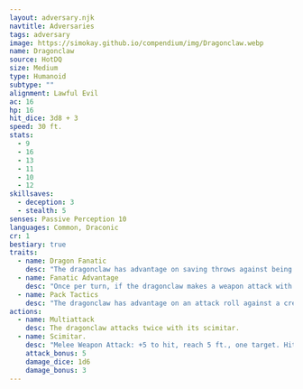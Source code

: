 ```yaml
---
layout: adversary.njk
navtitle: Adversaries
tags: adversary
image: https://simokay.github.io/compendium/img/Dragonclaw.webp
name: Dragonclaw
source: HotDQ
size: Medium
type: Humanoid
subtype: ""
alignment: Lawful Evil
ac: 16
hp: 16
hit_dice: 3d8 + 3
speed: 30 ft.
stats:
  - 9
  - 16
  - 13
  - 11
  - 10
  - 12
skillsaves:
  - deception: 3
  - stealth: 5
senses: Passive Perception 10
languages: Common, Draconic
cr: 1
bestiary: true
traits:
  - name: Dragon Fanatic
    desc: "The dragonclaw has advantage on saving throws against being charmed or frightened. While the dragonclaw can see a dragon or higher-ranking Cult of the Dragon cultist friendly to it, the dragonclaw ignores the effects of being charmed or frightened."
  - name: Fanatic Advantage
    desc: "Once per turn, if the dragonclaw makes a weapon attack with advantage on the attack roll and hits, it deals an extra 7 (2d6) damage."
  - name: Pack Tactics
    desc: "The dragonclaw has advantage on an attack roll against a creature if at least one of the dragonclaw's allies is within 5 feet of the creature and the ally isn't incapacitated."
actions:
  - name: Multiattack
    desc: The dragonclaw attacks twice with its scimitar.
  - name: Scimitar.
    desc: "Melee Weapon Attack: +5 to hit, reach 5 ft., one target. Hit: 6 (1d6 + 3) slashing damage."
    attack_bonus: 5
    damage_dice: 1d6
    damage_bonus: 3
---
```



